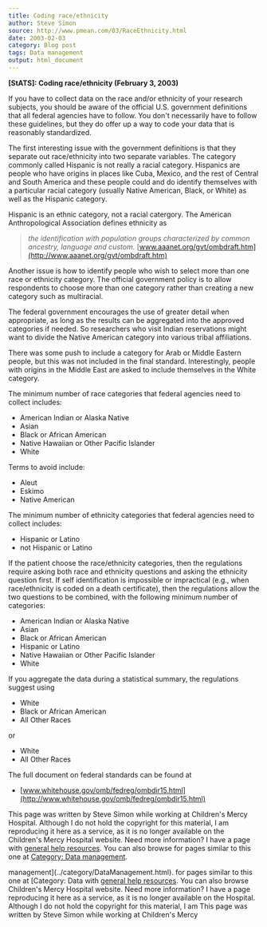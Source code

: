 ```yaml
---
title: Coding race/ethnicity
author: Steve Simon
source: http://www.pmean.com/03/RaceEthnicity.html
date: 2003-02-03
category: Blog post
tags: Data management
output: html_document
---
```

**[StATS]: Coding race/ethnicity (February 3,
2003)**

If you have to collect data on the race and/or ethnicity of your
research subjects, you should be aware of the official U.S. government
definitions that all federal agencies have to follow. You don\'t
necessarily have to follow these guidelines, but they do offer up a way
to code your data that is reasonably standardized.

The first interesting issue with the government definitions is that they
separate out race/ethnicity into two separate variables. The category
commonly called Hispanic is not really a racial category. Hispanics are
people who have origins in places like Cuba, Mexico, and the rest of
Central and South America and these people could and do identify
themselves with a particular racial category (usually Native American,
Black, or White) as well as the Hispanic category.

Hispanic is an ethnic category, not a racial catergory. The American
Anthropological Association defines ethnicity as

> *the identification with population groups characterized by common
> ancestry, language and custom.*
> [www.aaanet.org/gvt/ombdraft.htm](http://www.aaanet.org/gvt/ombdraft.htm)

Another issue is how to identify people who wish to select more than one
race or ethnicity category. The official government policy is to allow
respondents to choose more than one category rather than creating a new
category such as multiracial.

The federal government encourages the use of greater detail when
appropriate, as long as the results can be aggregated into the approved
categories if needed. So researchers who visit Indian reservations might
want to divide the Native American category into various tribal
affiliations.

There was some push to include a category for Arab or Middle Eastern
people, but this was not included in the final standard. Interestingly,
people with origins in the Middle East are asked to include themselves
in the White category.

The minimum number of race categories that federal agencies need to
collect includes:

-   American Indian or Alaska Native
-   Asian
-   Black or African American
-   Native Hawaiian or Other Pacific Islander
-   White

Terms to avoid include:

-   Aleut
-   Eskimo
-   Native American

The minimum number of ethnicity categories that federal agencies need to
collect includes:

-   Hispanic or Latino
-   not Hispanic or Latino

If the patient choose the race/ethnicity categories, then the
regulations require asking both race and ethnicity questions and asking
the ethnicity question first. If self identification is impossible or
impractical (e.g., when race/ethnicity is coded on a death certificate),
then the regulations allow the two questions to be combined, with the
following minimum number of categories:

-   American Indian or Alaska Native
-   Asian
-   Black or African American
-   Hispanic or Latino
-   Native Hawaiian or Other Pacific Islander
-   White

If you aggregate the data during a statistical summary, the regulations
suggest using

-   White
-   Black or African American
-   All Other Races

or

-   White
-   All Other Races

The full document on federal standards can be found at

-   [www.whitehouse.gov/omb/fedreg/ombdir15.html](http://www.whitehouse.gov/omb/fedreg/ombdir15.html)

This page was written by Steve Simon while working at Children\'s Mercy
Hospital. Although I do not hold the copyright for this material, I am
reproducing it here as a service, as it is no longer available on the
Children\'s Mercy Hospital website. Need more information? I have a page
with [general help resources](../GeneralHelp.html). You can also browse
for pages similar to this one at [Category: Data
management](../category/DataManagement.html).
<!---More--->
management](../category/DataManagement.html).
for pages similar to this one at [Category: Data
with [general help resources](../GeneralHelp.html). You can also browse
Children\'s Mercy Hospital website. Need more information? I have a page
reproducing it here as a service, as it is no longer available on the
Hospital. Although I do not hold the copyright for this material, I am
This page was written by Steve Simon while working at Children\'s Mercy

<!---Do not use
**[StATS]: Coding race/ethnicity (February 3,
This page was written by Steve Simon while working at Children\'s Mercy
Hospital. Although I do not hold the copyright for this material, I am
reproducing it here as a service, as it is no longer available on the
Children\'s Mercy Hospital website. Need more information? I have a page
with [general help resources](../GeneralHelp.html). You can also browse
for pages similar to this one at [Category: Data
management](../category/DataManagement.html).
--->

